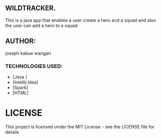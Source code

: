 ## WILDTRACKER.
This is a java app that enables a user create a hero and a squad and also the user can add a hero to a squad

## AUTHOR:
joseph kabue wangari


### TECHNOLOGIES USED:

* [Java ]
* [Intellij Idea]
* [Spark]
* [HTML]


# LICENSE
This project is licensed under the MIT License - see the LICENSE file for details